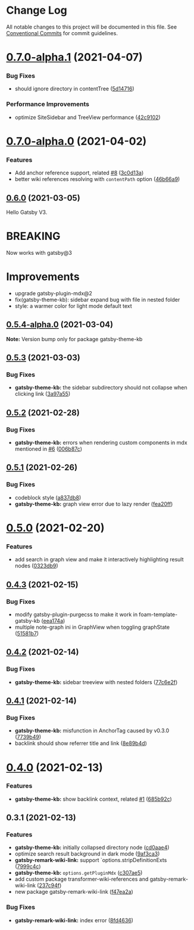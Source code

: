 # Change Log

All notable changes to this project will be documented in this file.
See [Conventional Commits](https://conventionalcommits.org) for commit guidelines.

# [0.7.0-alpha.1](https://github.com/hikerpig/gatsby-project-kb/compare/gatsby-theme-kb@0.7.0-alpha.0...gatsby-theme-kb@0.7.0-alpha.1) (2021-04-07)


### Bug Fixes

* should ignore directory in contentTree ([5d14716](https://github.com/hikerpig/gatsby-project-kb/commit/5d14716a9287ac1d12e52f43105535c851c582fb))


### Performance Improvements

* optimize SiteSidebar and TreeView performance ([42c9102](https://github.com/hikerpig/gatsby-project-kb/commit/42c9102e7d7716545a26a4f5ae4dcb1855f5fbb9))





# [0.7.0-alpha.0](https://github.com/hikerpig/gatsby-project-kb/compare/gatsby-theme-kb@0.6.0...gatsby-theme-kb@0.7.0-alpha.0) (2021-04-02)


### Features

* Add anchor reference support, related [#8](https://github.com/hikerpig/gatsby-project-kb/issues/8) ([3c0d13a](https://github.com/hikerpig/gatsby-project-kb/commit/3c0d13a78146dc9b6bf1215af367fbd1e3a999d4))
* better wiki references resolving with `contentPath` option ([46b66a9](https://github.com/hikerpig/gatsby-project-kb/commit/46b66a973bbdd702dfadb523e9ab0ab91ed1d417))





## [0.6.0](https://github.com/hikerpig/gatsby-project-kb/compare/gatsby-theme-kb@0.5.4-alpha.0...gatsby-theme-kb@0.6.0) (2021-03-05)

Hello Gatsby V3.

# BREAKING

Now works with gatsby@3

# Improvements
* upgrade gatsby-plugin-mdx@2
* fix(gatsby-theme-kb): sidebar expand bug with file in nested folder
* style: a warmer color for light mode default text


## [0.5.4-alpha.0](https://github.com/hikerpig/gatsby-project-kb/compare/gatsby-theme-kb@0.5.3...gatsby-theme-kb@0.5.4-alpha.0) (2021-03-04)

**Note:** Version bump only for package gatsby-theme-kb





## [0.5.3](https://github.com/hikerpig/gatsby-project-kb/compare/gatsby-theme-kb@0.5.2...gatsby-theme-kb@0.5.3) (2021-03-03)


### Bug Fixes

* **gatsby-theme-kb:** the sidebar subdirectory should not collapse when clicking link ([3a97a55](https://github.com/hikerpig/gatsby-project-kb/commit/3a97a55b86df0f2934f311ee6b237dae3ea7b865))





## [0.5.2](https://github.com/hikerpig/gatsby-project-kb/compare/gatsby-theme-kb@0.5.1...gatsby-theme-kb@0.5.2) (2021-02-28)


### Bug Fixes

* **gatsby-theme-kb:** errors when rendering custom components in mdx mentioned in [#6](https://github.com/hikerpig/gatsby-project-kb/issues/6) ([006b87c](https://github.com/hikerpig/gatsby-project-kb/commit/006b87c3372908ae09f73bb9476171dfef279e05))





## [0.5.1](https://github.com/hikerpig/gatsby-project-kb/compare/gatsby-theme-kb@0.5.0...gatsby-theme-kb@0.5.1) (2021-02-26)


### Bug Fixes

* codeblock style ([a837db8](https://github.com/hikerpig/gatsby-project-kb/commit/a837db867f55af6ca4133e1eb1fb2235e543a553))
* **gatsby-theme-kb:** graph view error due to lazy render ([fea20ff](https://github.com/hikerpig/gatsby-project-kb/commit/fea20ffbb4262e36d5adf707159f13c088d8842c))





# [0.5.0](https://github.com/hikerpig/gatsby-project-kb/compare/gatsby-theme-kb@0.4.3...gatsby-theme-kb@0.5.0) (2021-02-20)


### Features

* add search in graph view and make it interactively highlighting result nodes ([0323db9](https://github.com/hikerpig/gatsby-project-kb/commit/0323db9ca8f8169d001b021724ca49714b5f10e4))





## [0.4.3](https://github.com/hikerpig/gatsby-project-kb/compare/gatsby-theme-kb@0.4.2...gatsby-theme-kb@0.4.3) (2021-02-15)


### Bug Fixes

* modify gatsby-plugin-purgecss to make it work in foam-template-gatsby-kb ([eea174a](https://github.com/hikerpig/gatsby-project-kb/commit/eea174afb86a8852e7e70bdfcfe09f0e52cfd700))
* multiple note-graph ini in GraphView when toggling graphState ([51581b7](https://github.com/hikerpig/gatsby-project-kb/commit/51581b7396b2edc00b9cb01a506d726eecc03036))





## [0.4.2](https://github.com/hikerpig/gatsby-project-kb/compare/gatsby-theme-kb@0.4.1...gatsby-theme-kb@0.4.2) (2021-02-14)


### Bug Fixes

* **gatsby-theme-kb:** sidebar treeview with nested folders ([77c6e2f](https://github.com/hikerpig/gatsby-project-kb/commit/77c6e2f4635010cc5db8037d089a04e346bfcc8d))





## [0.4.1](https://github.com/hikerpig/gatsby-project-kb/compare/gatsby-theme-kb@0.4.0...gatsby-theme-kb@0.4.1) (2021-02-14)


### Bug Fixes

* **gatsby-theme-kb:** misfunction in AnchorTag caused by v0.3.0 ([7739b49](https://github.com/hikerpig/gatsby-project-kb/commit/7739b496866eb6573dad0600fa252cd292aa1348))
* backlink should show referrer title and link ([8e89b4d](https://github.com/hikerpig/gatsby-project-kb/commit/8e89b4d22f85a2dc3b0f4902f9530a4692e81161))





# [0.4.0](https://github.com/hikerpig/gatsby-project-kb/compare/gatsby-theme-kb@0.3.0...gatsby-theme-kb@0.4.0) (2021-02-13)


### Features

* **gatsby-theme-kb:** show backlink context, related [#1](https://github.com/hikerpig/gatsby-project-kb/issues/1) ([685b92c](https://github.com/hikerpig/gatsby-project-kb/commit/685b92c3970116cc593581f52ecc6e0b66b0c146))


## 0.3.1 (2021-02-13)

### Features

* **gatsby-theme-kb:** initially collapsed directory node ([cd0aae4](https://github.com/hikerpig/gatsby-project-kb/commit/cd0aae468c7c7755da813615c7a24c81431f53cb))
* optimize search result background in dark mode ([9af3ca3](https://github.com/hikerpig/gatsby-project-kb/commit/9af3ca3aa725f25f83303a17c922db8802c007e6))
* **gatsby-remark-wiki-link:** support `options.stripDefinitionExts ([7999c4c](https://github.com/hikerpig/gatsby-project-kb/commit/7999c4ce2ed89e313a9bd922c4582c3b0e457fdf))
* **gatsby-theme-kb:** `options.getPluginMdx` ([c307ae5](https://github.com/hikerpig/gatsby-project-kb/commit/c307ae530806797cac3974a1bcea480e931d730d))
* add custom package transformer-wiki-references and gatsby-remark-wiki-link ([237c94f](https://github.com/hikerpig/gatsby-project-kb/commit/237c94f06b79f14124fbcebca10979bacf758de5))
* new package gatsby-remark-wiki-link ([f47ea2a](https://github.com/hikerpig/gatsby-project-kb/commit/f47ea2acdd9fecf1d758df610a8e2e7726fcbf07))


### Bug Fixes

* **gatsby-remark-wiki-link:** index error ([8fd4636](https://github.com/hikerpig/gatsby-project-kb/commit/8fd4636654fc9406389c61ba52d602009a3cb700))
